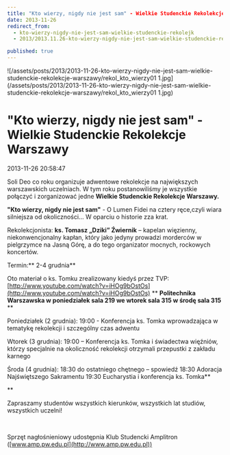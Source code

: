 ```yaml
---
title: "Kto wierzy, nigdy nie jest sam" - Wielkie Studenckie Rekolekcje Warszawy
date: 2013-11-26
redirect_from: 
  - kto-wierzy-nigdy-nie-jest-sam-wielkie-studenckie-rekolejk
  - 2013/2013.11.26-kto-wierzy-nigdy-nie-jest-sam-wielkie-studenckie-rekolekcje-warszawy

published: true
---
```



![/assets/posts/2013/2013-11-26-kto-wierzy-nigdy-nie-jest-sam-wielkie-studenckie-rekolekcje-warszawy/rekol_kto_wierzy01 1.jpg](/assets/posts/2013/2013-11-26-kto-wierzy-nigdy-nie-jest-sam-wielkie-studenckie-rekolekcje-warszawy/rekol_kto_wierzy01 1.jpg)

# "Kto wierzy, nigdy nie jest sam" - Wielkie Studenckie Rekolekcje Warszawy

<time>2013-11-26 20:58:47</time>



Soli Deo co roku organizuje adwentowe rekolekcje na największych warszawskich uczelniach. W tym roku postanowiliśmy je wszystkie połączyć i zorganizować jedne **Wielkie Studenckie Rekolekcje Warszawy.**

**"Kto wierzy, nigdy nie jest sam"** - O Lumen Fidei na cztery ręce,czyli wiara silniejsza od okoliczności... W oparciu o historie zza krat.


Rekolekcjonista: **ks. Tomasz „Dziki” Źwiernik** – kapelan więzienny, niekonwencjonalny kapłan, który jako jedyny prowadzi morderców w pielgrzymce na Jasną Górę, a do tego organizator mocnych, rockowych koncertów.


Termin:** 2-4 grudnia**



<!--{{intro-break}}-->


Oto materiał o ks. Tomku zrealizowany kiedyś przez TVP: [http://www.youtube.com/watch?v=iHOg9bOstOs](http://www.youtube.com/watch?v=iHOg9bOstOs)
**
****Politechnika** **Warszawska**
w poniedziałek sala 219
we wtorek sala 315
w środę sala 315**
**


Poniedziałek (2 grudnia):
19:00 - Konferencja ks. Tomka wprowadzająca w tematykę rekolekcji i szczególny czas adwentu

Wtorek (3 grudnia):
19:00 – Konferencja ks. Tomka i świadectwa więźniów, którzy specjalnie na okoliczność rekolekcji otrzymali przepustki z zakładu karnego

Środa (4 grudnia):
18:30 do ostatniego chętnego – spowiedź
18:30 Adoracja Najświętszego Sakramentu
19:30 Eucharystia i konferencja ks. Tomka**

**

Zapraszamy studentów wszystkich kierunków, wszystkich lat studiów, wszystkich uczelni!


 


Sprzęt nagłośnieniowy udostępnia Klub Studencki Amplitron ([www.amp.pw.edu.pl](http://www.amp.pw.edu.pl))


<!--{{json:{"created_date":"2013-11-26 20:58:47","publish_down":"2013-12-05 23:09:54","id":"5337"}}}-->